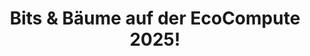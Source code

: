 ---
# Dies ist das Muster für einen neuen POST auf Bits & Bäume
# Zwischen den drei "---" ganz oben und weiter unten werden Metainformationen eingetragen.
# Metainformationen gehören immer nur GENAU zwischen zwei Anführungszeichen.
# Trage nur zwischen den "" deine Informationen ein.
# Erst unter den letzten "---" darf mit Markdown formatierter Text stehen.
# Alles was hinter einem "#" steht gilt nicht und ist kommentar. Nimm ein "#" weg, wenn du die jeweilige information dahinter festlegen willst.


## Meta Informationen
title: "Bits & Bäume auf der EcoCompute 2025!"
datum: "2025-08-28" 			# Das Datum des Posts - Das Format YYYY-MM-DD muss eingehalten werden!
autorin: "Leo Rath"	# Mehrere Autor:innen mit Komma getrennt

type: "Einladung"			# Der "Type" eines Posts steht oben in den Kacheln und auf der Seite ganz oben.
					# Standardmäßig ist der Typ "Meldung". Hier kannst du das ändern z.B. "Bericht" oder "Jobangebot" etc.

## Aktuell und Featured?
aktuell:  "ja" 				# ja - Wenn dieser Post auf der Hauptseite unter Aktuelles auftauchen soll (falls er nicht featured ist)
featured: "ja"  			# ja - Wenn dieser Post direkt als erstes auf der Landing Page angezeigt werden soll, ansonsten "nein" oder Zeile löschen

## Textfragmente
einleitung: "Mit einem eigenen Bits & Bäume Community-Track sind wir dieses Jahr am 13. & 14.11. bei der EcoCompute. Die Tech-Konferenz für digitale Nachhaltigkeit im Bereich Software, Hardware und Rechenzentren bietet ein vielfältiges Programm mit Workshops und Talks. Du hast Lust, etwas zum Programm beizutragen? Dann folge dem Call for Content!"				# Die Einleitung erscheint auf der Seite noch vor den Autor:innen und dem Feature Image
teaser: "Mit einem eigenen Bits & Bäume Community-Track sind wir dieses Jahr am 13. & 14.11. bei der EcoCompute. Die Tech-Konferenz für digitale Nachhaltigkeit im Bereich Software, Hardware und Rechenzentren bietet ein vielfältiges Programm mit Workshops und Talks. Du hast Lust, etwas zum Programm und zum B&B-Track beizutragen? Dann folge dem Call for Content!"				# Der Teaser wird auf den Kacheln als Anreißertext angezeigt.
meta_beschreibung: "Mit einem eigenen Bits & Bäume Community-Track sind wir dieses Jahr am 13. & 14.11. bei der EcoCompute." 			# ≤135 Zeichen Beschreibugnstext der in Social Media und Suchergebnissen unter dem Titel angezeigt wird (also extern)

## Feature Image für die Kachel, Social Media und auf der Seite selbst
bild: "/assets/images/posts/wald_eco.jpg"
#bildunterschrift: "Silke Mayer (CC-BY)"


## Auf der Kachel wird standardmäßig ein Button "weiterlesen" angezeigt. Dieser kann hier angepasst oder versteckt werden
## Button 1
# button_anzeigen:  nein 			# Entferne "#" um den Button zu verstecken
button_text: "zur EcoCompute"	# Der Button-Text ist standardmäßig "weiterlesen"
button_url: "https://www.eco-compute.io/"			# Hier kannst du ein alternatives Ziel z.B. eine extern URL angeben

## Button 2
button2_anzeigen: "ja" 			# Entferne "#" um den Button anzuzueigen
button2_text: "zum Call for Content"		# Der Button-Text ist standardmäßig "weiterlesen"
button2_url: "https://cfp.eco-compute.io/ecocompute-2025/cfp"			# DIE URL ist standardmäßig die des Posts - Hier kannst du ein alternatives Ziel z.B. eine extern URL angeben


## Auf der Vorschau-Kacheln wird standardmäßog ein Icons angezeigt, das kann hier abgeschaltet werden.
#icon: ""					# Entferne das "#" um das Icon auf der Kachel auszuschalten

#########################################################################################################
### Unter den Drei folgenden Strichen "---" Geht der Inhalt los der in Markdown formatiert sein darf! ###
#########################################################################################################
---